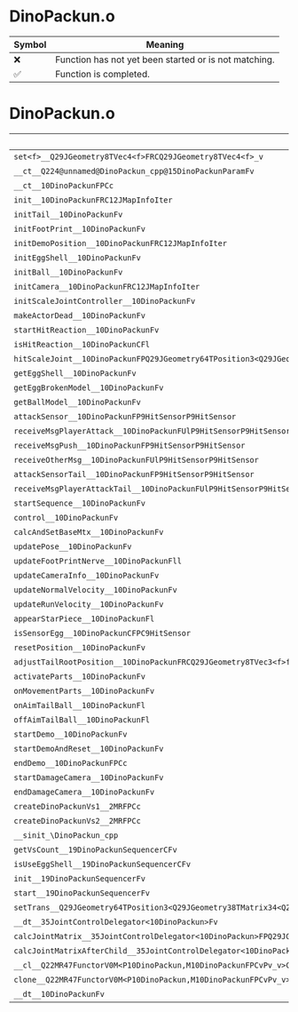 # DinoPackun.o
| Symbol | Meaning 
| ------------- | ------------- 
| :x: | Function has not yet been started or is not matching. 
| :white_check_mark: | Function is completed. 


# DinoPackun.o
| Symbol | Decompiled? |
| ------------- | ------------- |
| `set<f>__Q29JGeometry8TVec4<f>FRCQ29JGeometry8TVec4<f>_v` | :x: |
| `__ct__Q224@unnamed@DinoPackun_cpp@15DinoPackunParamFv` | :x: |
| `__ct__10DinoPackunFPCc` | :x: |
| `init__10DinoPackunFRC12JMapInfoIter` | :x: |
| `initTail__10DinoPackunFv` | :x: |
| `initFootPrint__10DinoPackunFv` | :x: |
| `initDemoPosition__10DinoPackunFRC12JMapInfoIter` | :x: |
| `initEggShell__10DinoPackunFv` | :x: |
| `initBall__10DinoPackunFv` | :x: |
| `initCamera__10DinoPackunFRC12JMapInfoIter` | :x: |
| `initScaleJointController__10DinoPackunFv` | :x: |
| `makeActorDead__10DinoPackunFv` | :x: |
| `startHitReaction__10DinoPackunFv` | :x: |
| `isHitReaction__10DinoPackunCFl` | :x: |
| `hitScaleJoint__10DinoPackunFPQ29JGeometry64TPosition3<Q29JGeometry38TMatrix34<Q29JGeometry13SMatrix34C<f>>>RC19JointControllerInfo` | :x: |
| `getEggShell__10DinoPackunFv` | :x: |
| `getEggBrokenModel__10DinoPackunFv` | :x: |
| `getBallModel__10DinoPackunFv` | :x: |
| `attackSensor__10DinoPackunFP9HitSensorP9HitSensor` | :x: |
| `receiveMsgPlayerAttack__10DinoPackunFUlP9HitSensorP9HitSensor` | :x: |
| `receiveMsgPush__10DinoPackunFP9HitSensorP9HitSensor` | :x: |
| `receiveOtherMsg__10DinoPackunFUlP9HitSensorP9HitSensor` | :x: |
| `attackSensorTail__10DinoPackunFP9HitSensorP9HitSensor` | :x: |
| `receiveMsgPlayerAttackTail__10DinoPackunFUlP9HitSensorP9HitSensor` | :x: |
| `startSequence__10DinoPackunFv` | :x: |
| `control__10DinoPackunFv` | :x: |
| `calcAndSetBaseMtx__10DinoPackunFv` | :x: |
| `updatePose__10DinoPackunFv` | :x: |
| `updateFootPrintNerve__10DinoPackunFll` | :x: |
| `updateCameraInfo__10DinoPackunFv` | :x: |
| `updateNormalVelocity__10DinoPackunFv` | :x: |
| `updateRunVelocity__10DinoPackunFv` | :x: |
| `appearStarPiece__10DinoPackunFl` | :x: |
| `isSensorEgg__10DinoPackunCFPC9HitSensor` | :x: |
| `resetPosition__10DinoPackunFv` | :x: |
| `adjustTailRootPosition__10DinoPackunFRCQ29JGeometry8TVec3<f>f` | :x: |
| `activateParts__10DinoPackunFv` | :x: |
| `onMovementParts__10DinoPackunFv` | :x: |
| `onAimTailBall__10DinoPackunFl` | :x: |
| `offAimTailBall__10DinoPackunFl` | :x: |
| `startDemo__10DinoPackunFv` | :x: |
| `startDemoAndReset__10DinoPackunFv` | :x: |
| `endDemo__10DinoPackunFPCc` | :x: |
| `startDamageCamera__10DinoPackunFv` | :x: |
| `endDamageCamera__10DinoPackunFv` | :x: |
| `createDinoPackunVs1__2MRFPCc` | :x: |
| `createDinoPackunVs2__2MRFPCc` | :x: |
| `__sinit_\DinoPackun_cpp` | :x: |
| `getVsCount__19DinoPackunSequencerCFv` | :x: |
| `isUseEggShell__19DinoPackunSequencerCFv` | :x: |
| `init__19DinoPackunSequencerFv` | :x: |
| `start__19DinoPackunSequencerFv` | :x: |
| `setTrans__Q29JGeometry64TPosition3<Q29JGeometry38TMatrix34<Q29JGeometry13SMatrix34C<f>>>FRCQ29JGeometry8TVec3<f>` | :x: |
| `__dt__35JointControlDelegator<10DinoPackun>Fv` | :x: |
| `calcJointMatrix__35JointControlDelegator<10DinoPackun>FPQ29JGeometry64TPosition3<Q29JGeometry38TMatrix34<Q29JGeometry13SMatrix34C<f>>>RC19JointControllerInfo` | :x: |
| `calcJointMatrixAfterChild__35JointControlDelegator<10DinoPackun>FPQ29JGeometry64TPosition3<Q29JGeometry38TMatrix34<Q29JGeometry13SMatrix34C<f>>>RC19JointControllerInfo` | :x: |
| `__cl__Q22MR47FunctorV0M<P10DinoPackun,M10DinoPackunFPCvPv_v>CFv` | :x: |
| `clone__Q22MR47FunctorV0M<P10DinoPackun,M10DinoPackunFPCvPv_v>CFP7JKRHeap` | :x: |
| `__dt__10DinoPackunFv` | :x: |
